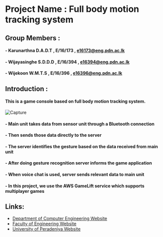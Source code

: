  # Project Name : Full body motion tracking system
 
 ## Group Members :
 #### - Karunarthna D.A.D.T , E/16/173 , e16173@eng.pdn.ac.lk
 #### - Wijayasinghe S.D.D.D , E/16/394 , e16394@eng.pdn.ac.lk
 #### - Wijekoon W.M.T.S , E/16/396 , e16396@eng.pdn.ac.lk
 
 ## Introduction :
 
 #### This is a game console based on full body motion tracking system.
 
 ![Capture](https://user-images.githubusercontent.com/67902627/96344246-c2e85e00-10b7-11eb-88a1-70949e9012bc.PNG)
 
 
 #### - Main unit takes data from sensor unit through a Bluetooth connection
 #### - Then sends those data directly to the server
 #### - The server identifies the gesture based on the data received from main unit

 #### - After doing gesture recognition server informs the game application
 #### - When voice chat is used, server sends relevant data to main unit
 #### - In this project, we use the AWS GameLift service which supports multiplayer games


 

## Links:
- [Department of Computer Engineering Website](http://www.ce.pdn.ac.lk/) 
- [Faculty of Engineering Website](https://eng.pdn.ac.lk/) 
- [University of Peradeniya Website](https://www.pdn.ac.lk/)

